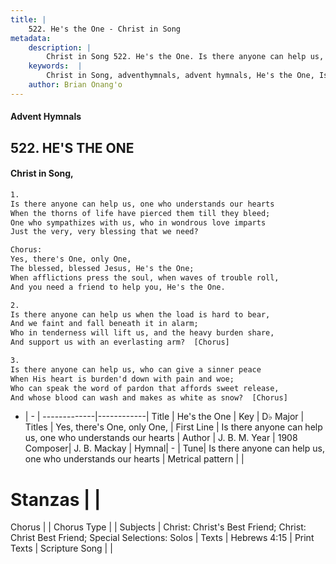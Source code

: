 ```yaml
---
title: |
    522. He's the One - Christ in Song
metadata:
    description: |
        Christ in Song 522. He's the One. Is there anyone can help us, one who understands our hearts When the thorns of life have pierced them till they bleed; One who sympathizes with us, who in wondrous love imparts Just the very, very blessing that we need? Chorus: Yes, there's One, only One, The blessed, blessed Jesus, He's the One; When afflictions press the soul, when waves of trouble roll, And you need a friend to help you, He's the One.
    keywords:  |
        Christ in Song, adventhymnals, advent hymnals, He's the One, Is there anyone can help us, one who understands our hearts. Yes, there's One, only One,
    author: Brian Onang'o
---
```


#### Advent Hymnals
## 522. HE'S THE ONE
####  Christ in Song,

```txt
1.
Is there anyone can help us, one who understands our hearts
When the thorns of life have pierced them till they bleed;
One who sympathizes with us, who in wondrous love imparts
Just the very, very blessing that we need?

Chorus:
Yes, there's One, only One,
The blessed, blessed Jesus, He's the One;
When afflictions press the soul, when waves of trouble roll,
And you need a friend to help you, He's the One.

2.
Is there anyone can help us when the load is hard to bear,
And we faint and fall beneath it in alarm;
Who in tenderness will lift us, and the heavy burden share,
And support us with an everlasting arm?  [Chorus]

3.
Is there anyone can help us, who can give a sinner peace
When His heart is burden'd down with pain and woe;
Who can speak the word of pardon that affords sweet release,
And whose blood can wash and makes as white as snow?  [Chorus]

```

- |   -  |
-------------|------------|
Title | He's the One |
Key | D♭ Major |
Titles | Yes, there's One, only One, |
First Line | Is there anyone can help us, one who understands our hearts |
Author | J. B. M.
Year | 1908
Composer| J. B. Mackay |
Hymnal|  - |
Tune| Is there anyone can help us, one who understands our hearts |
Metrical pattern | |
# Stanzas |  |
Chorus |  |
Chorus Type |  |
Subjects | Christ: Christ's Best Friend; Christ: Christ Best Friend; Special Selections: Solos |
Texts | Hebrews 4:15 |
Print Texts | 
Scripture Song |  |
    

